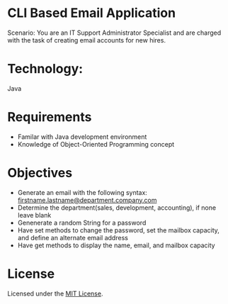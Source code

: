 # CLI Based Email Application
Scenario: You are an IT Support Administrator Specialist and are charged with the task of creating email accounts for new hires.

# Technology:
Java

# Requirements
* Familar with Java development environment
* Knowledge of Object-Oriented Programming concept


# Objectives
* Generate an email with the following syntax: firstname.lastname@department.company.com
* Determine the department(sales, development, accounting), if none leave blank
* Genenerate a random String for a password
* Have set methods to change the password, set the mailbox capacity, and define an alternate email address
* Have get methods to display the name, email, and mailbox capacity

# License
Licensed under the [MIT License](LICENSE).
